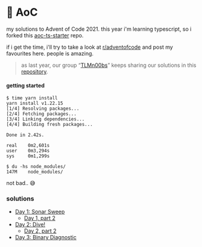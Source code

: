 # 🎄 AoC
my solutions to Advent of Code 2021.
this year i'm learning typescript, so i forked this [aoc-ts-starter](https://github.com/bpiggin/advent-of-code-typescript-starter) repo.

if i get the time, i'll try to take a look at [r/adventofcode](https://www.reddit.com/r/adventofcode) and post my favourites here. people is amazing.

> as last year, our group “[TLMn00bs](https://github.com/TLMn00bs)” keeps sharing our solutions in this [repository](https://github.com/TLMn00bs/advent-of-code).

#### getting started

```shell
$ time yarn install
yarn install v1.22.15
[1/4] Resolving packages...
[2/4] Fetching packages...
[3/4] Linking dependencies...
[4/4] Building fresh packages...

Done in 2.42s.

real    0m2,601s
user    0m3,294s
sys     0m1,299s

$ du -hs node_modules/
147M    node_modules/
```
not bad.. 😅

### solutions

- [Day 1:  Sonar Sweep](https://github.com/jartigag/aoc-2021/blob/main/./src/day1/day1.ts)
	- [Day 1, part 2](https://github.com/jartigag/aoc-2021/blob/main/./src/day1/day1part2.ts)
- [Day 2:  Dive!](https://github.com/jartigag/aoc-2021/blob/main/./src/day2/day2.ts)
	- [Day 2, part 2](https://github.com/jartigag/aoc-2021/blob/main/./src/day2/day2part2.ts)
- [Day 3:  Binary Diagnostic](https://github.com/jartigag/aoc-2021/blob/main/./src/day3/day3.ts)
